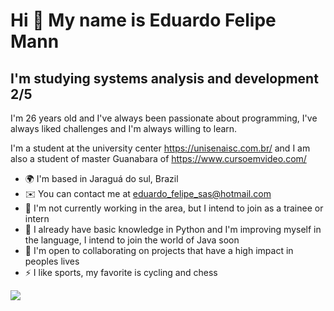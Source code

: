 Hi 👋 My name is Eduardo Felipe Mann
====================================
	

I'm studying systems analysis and development 2/5
-------------------------------------------------
	

I'm 26 years old and I've always been passionate about programming, I've always liked challenges and I'm always willing to learn.
	

I'm a student at the university center https://unisenaisc.com.br/ and I am also a student of master Guanabara of https://www.cursoemvideo.com/


	

* 🌍  I'm based in Jaraguá do sul, Brazil
* ✉️  You can contact me at [eduardo_felipe_sas@hotmail.com](mailto:eduardo_felipe_sas@hotmail.com)
* 🚀  I'm not currently working in the area, but I intend to join as a trainee or intern
* 🧠  I already have basic knowledge in Python and I'm improving myself in the language, I intend to join the world of Java soon
* 🤝  I'm open to collaborating on projects that have a high impact in peoples lives
* ⚡  I like sports, my favorite is cycling and chess

<img src="https://cdn.jsdelivr.net/gh/devicons/devicon/icons/adonisjs/adonisjs-original.svg" />

